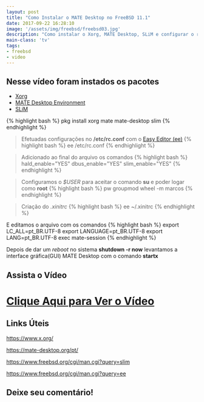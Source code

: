 ```yaml
---
layout: post
title: "Como Instalar o MATE Desktop no FreeBSD 11.1"
date: 2017-09-22 16:28:10
image: '/assets/img/freebsd/freebsd03.jpg'
description: "Como instalar o Xorg, MATE Desktop, SLiM e configurar o rc.conf utilizando o Easy Editor."
main-class: 'tv'
tags:
- freebsd
- video
---
```


## Nesse vídeo foram instados os pacotes

* [Xorg](https://www.x.org/)
* [MATE Desktop Environment](https://mate-desktop.org/pt/)
* [SLiM](https://www.freebsd.org/cgi/man.cgi?query=slim)

{% highlight bash %}
pkg install xorg mate mate-desktop slim
{% endhighlight %}

> Efetuadas configurações no __/etc/rc.conf__ com o [Easy Editor (ee)](https://www.freebsd.org/cgi/man.cgi?query=ee)
{% highlight bash %}
ee /etc/rc.conf
{% endhighlight %}

> Adicionado ao final do arquivo os comandos
{% highlight bash %}
hald_enable="YES"
dbus_enable="YES"
slim_enable="YES"
{% endhighlight %}

> Configuramos o _$USER_ para aceitar o comando __su__ e poder logar como __root__
{% highlight bash %}
pw groupmod wheel -m marcos
{% endhighlight %}

> Criação do _.xinitrc_
{% highlight bash %}
ee ~/.xinitrc
{% endhighlight %}

E editamos o arquivo com os comandos
{% highlight bash %}
export LC_ALL=pt_BR.UTF-8
export LANGUAGE=pt_BR.UTF-8
export LANG=pt_BR.UTF-8
exec mate-session
{% endhighlight %}


Depois de dar um _reboot_ no sistema __shutdown -r now__ levantamos a interface gráfica(GUI) MATE Desktop com o comando __startx__

## Assista o Vídeo

# [Clique Aqui para Ver o Vídeo](https://www.youtube.com/watch?v=kVgkcIyEQbg)


## Links Úteis

<https://www.x.org/>

<https://mate-desktop.org/pt/>

<https://www.freebsd.org/cgi/man.cgi?query=slim>

<https://www.freebsd.org/cgi/man.cgi?query=ee>

## Deixe seu comentário!
